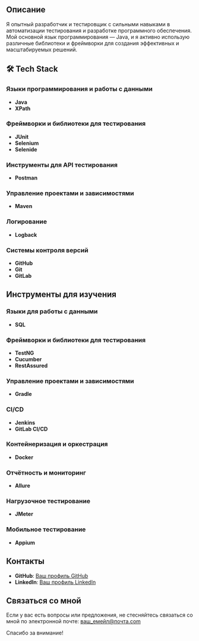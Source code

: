 ## Описание
Я опытный разработчик и тестировщик с сильными навыками в автоматизации тестирования и разработке программного обеспечения. Мой основной язык программирования — Java, и я активно использую различные библиотеки и фреймворки для создания эффективных и масштабируемых решений.

## 🛠️ Tech Stack

### Языки программирования и работы с данными
- **Java**
- **XPath**

### Фреймворки и библиотеки для тестирования
- **JUnit**
- **Selenium**
- **Selenide**

### Инструменты для API тестирования
- **Postman**

### Управление проектами и зависимостями
- **Maven**

### Логирование
- **Logback**

### Системы контроля версий
- **GitHub**
- **Git**
- **GitLab**

## Инструменты для изучения

### Языки для работы с данными
- **SQL**

### Фреймворки и библиотеки для тестирования
- **TestNG**
- **Cucumber**
- **RestAssured**

### Управление проектами и зависимостями
- **Gradle**

### CI/CD
- **Jenkins**
- **GitLab CI/CD**

### Контейнеризация и оркестрация
- **Docker**

### Отчётность и мониторинг
- **Allure**

### Нагрузочное тестирование
- **JMeter**

### Мобильное тестирование
- **Appium**

## Контакты
- **GitHub**: [Ваш профиль GitHub](https://github.com/ваш_профиль)
- **LinkedIn**: [Ваш профиль LinkedIn](https://www.linkedin.com/in/ваш_профиль)

## Связаться со мной
Если у вас есть вопросы или предложения, не стесняйтесь связаться со мной по электронной почте: [ваш_емейл@почта.com](mailto:ваш_емейл@почта.com)

Спасибо за внимание!
